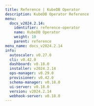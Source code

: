 ```yaml
---
title: Reference | KubeDB Operator
description: KubeDB Operator Reference
menu:
  docs_v2024.2.14:
    identifier: reference-operator
    name: KubeDB Operator
    weight: 10
    parent: reference
menu_name: docs_v2024.2.14
info:
  autoscaler: v0.27.0
  cli: v0.42.0
  dashboard: v0.18.0
  installer: v2024.2.14
  ops-manager: v0.29.0
  provisioner: v0.42.0
  schema-manager: v0.18.0
  ui-server: v0.18.0
  version: v2024.2.14
  webhook-server: v0.18.0
---
```


